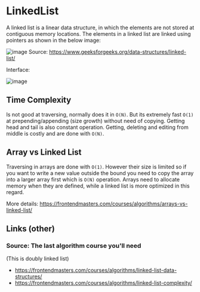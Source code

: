 # LinkedList

A linked list is a linear data structure, in which the elements are not stored at contiguous memory locations. The elements in a linked list are linked using pointers as shown in the below image:

![image](https://github.com/sepgh/mini-dsa/assets/13250403/4b2c16ef-1f9b-45f0-9bf8-348f5b31028a)
Source: https://www.geeksforgeeks.org/data-structures/linked-list/

Interface:

![image](https://github.com/sepgh/mini-dsa/assets/13250403/7f1b42b8-154b-4acd-8c69-03ced7daddea)



## Time Complexity

Is not good at traversing, normally does it in `O(N)`. But its extremely fast `O(1)` at prepending/appending (size growth) without need of copying. Getting head and tail is also constant operation.
Getting, deleting and editing from middle is costly and are done with `O(N)`.


## Array vs Linked List

Traversing in arrays are done with `O(1)`. However their size is limited so if you want to write a new value outside the bound you need to copy the array into a larger array first which is `O(N)` operation. Arrays need to allocate memory when they are defined, while a linked list is more optimized in this regard.

More details: https://frontendmasters.com/courses/algorithms/arrays-vs-linked-list/


## Links (other)

### Source: The last algorithm course you'll need
(This is doubly linked list)
- https://frontendmasters.com/courses/algorithms/linked-list-data-structures/
- https://frontendmasters.com/courses/algorithms/linked-list-complexity/
